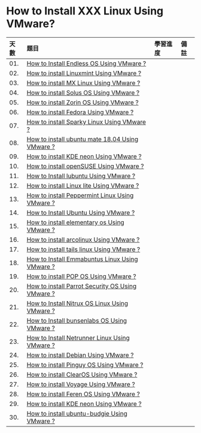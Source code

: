 # How to Install XXX Linux Using VMware?

天數 | 題目 | 學習進度 | 備註
| :- | :- | :- | :- |
| 01. | [How to Install Endless OS Using VMware ?](https://ithelp.ithome.com.tw/articles/10199498) | | 
| 02. | [How to install Linuxmint Using VMware ?](https://ithelp.ithome.com.tw/articles/10199675) | | 
| 03. | [How to install MX Linux Using VMware ?](https://ithelp.ithome.com.tw/articles/10199779) | | 
| 04. | [How to install Solus OS Using VMware ?](https://ithelp.ithome.com.tw/articles/10199950) | | 
| 05. | [How to install Zorin OS  Using VMware ?](https://ithelp.ithome.com.tw/articles/10200066) | | 
| 06. | [How to install Fedora Using VMware ?](https://ithelp.ithome.com.tw/articles/10200177) | | 
| 07. | [How to install Sparky Linux Using VMware ?](https://ithelp.ithome.com.tw/articles/10200258) | | 
| 08. | [How to install ubuntu mate 18.04 Using VMware ?](https://ithelp.ithome.com.tw/articles/10200463) | | 
| 09. | [How to install KDE neon Using VMware ?](https://ithelp.ithome.com.tw/articles/10200590) | | 
| 10. | [How to install openSUSE Using VMware ?](https://ithelp.ithome.com.tw/articles/10200806) | | 
| 11. | [How to Install lubuntu  Using VMware ?](https://ithelp.ithome.com.tw/articles/10200961) | | 
| 12. | [How to install Linux lite Using VMware ?](https://ithelp.ithome.com.tw/articles/10201112) | | 
| 13. | [How to install Peppermint Linux Using VMware ?](https://ithelp.ithome.com.tw/articles/10201202) | | 
| 14. | [How to Install Ubuntu Using VMware ?](https://ithelp.ithome.com.tw/articles/10201308) | | 
| 15. | [How to install elementary os Using VMware ?](https://ithelp.ithome.com.tw/articles/10201668) | | 
| 16. | [How to install arcolinux Using VMware ?](https://ithelp.ithome.com.tw/articles/10202062) | | 
| 17. | [How to install tails linux Using VMware ?](https://ithelp.ithome.com.tw/articles/10202413) | | 
| 18. | [How to Install Emmabuntus Linux Using VMware ?](https://ithelp.ithome.com.tw/articles/10202780) | | 
| 19. | [How to install   POP OS Using VMware ?](https://ithelp.ithome.com.tw/articles/10202919) | | 
| 20. | [How to install Parrot Security OS Using VMware ?](https://ithelp.ithome.com.tw/articles/10203155) | | 
| 21. | [How to Install Nitrux OS Linux Using VMware ?](https://ithelp.ithome.com.tw/articles/10203535) | | 
| 22. | [How to Install bunsenlabs OS Using VMware ?](https://ithelp.ithome.com.tw/articles/10203640) | | 
| 23. | [How to Install Netrunner Linux Using VMware ? ](https://ithelp.ithome.com.tw/articles/10204452) | | 
| 24. | [How to install Debian Using VMware ?](https://ithelp.ithome.com.tw/articles/10204771) | | 
| 25. | [How to install Pinguy OS Using VMware ?](https://ithelp.ithome.com.tw/articles/10205031) | | 
| 26. | [How to install ClearOS Using VMware ?](https://ithelp.ithome.com.tw/articles/10205332) | | 
| 27. | [How to install Voyage  Using VMware ?](https://ithelp.ithome.com.tw/articles/10205650) | | 
| 28. | [How to install Feren OS Using VMware ?](https://ithelp.ithome.com.tw/articles/10205809) | | 
| 29. | [How to install KDE neon Using VMware ?](https://ithelp.ithome.com.tw/articles/10206356) | | 
| 30. | [How to install ubuntu-budgie Using VMware ?](https://ithelp.ithome.com.tw/articles/10206496) | | 
